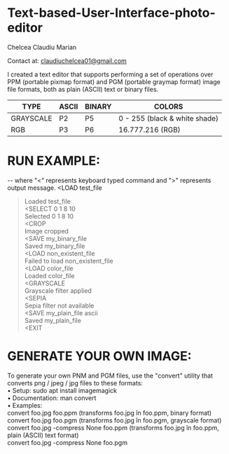 # Text-based-User-Interface-photo-editor

Chelcea Claudiu Marian

Contact at: claudiuchelcea01@gmail.com

I created a text editor that supports performing a set of operations over PPM (portable pixmap format) and PGM (portable graymap format) image file formats, both as plain (ASCII) text or binary files.

|        TYPE        |        ASCII        |        BINARY       |               COLORS                |
| ------------------ | ------------------- | ------------------- | ----------------------------------- |
|      GRAYSCALE     |         P2          |         P5          |    0 - 255 (black & white shade)    |
|      RGB           |         P3          |         P6          |            16.777.216 (RGB)         |


# RUN EXAMPLE: 
-- where "<" represents keyboard typed command and ">" represents output message.
<LOAD test_file  <br/>
>Loaded test_file <br/>
<SELECT 0 1 8 10 <br/>
>Selected 0 1 8 10 <br/>
<CROP<br/>
>Image cropped<br/>
<SAVE my_binary_file<br/>
>Saved my_binary_file<br/>
<LOAD non_existent_file<br/>
>Failed to load non_existent_file<br/>
<LOAD color_file<br/>
>Loaded color_file<br/>
<GRAYSCALE<br/>
>Grayscale filter applied<br/>
<SEPIA<br/>
>Sepia filter not available<br/>
<SAVE my_plain_file ascii<br/>
>Saved my_plain_file<br/>
<EXIT<br/>

# GENERATE YOUR OWN IMAGE:
To generate your own PNM and PGM files, use the "convert" utility that converts png / jpeg / jpg files to these formats:<br/>
• Setup: sudo apt install imagemagick<br/>
• Documentation: man convert<br/>
• Examples:<br/>
    convert foo.jpg foo.ppm (transforms foo.jpg în foo.ppm, binary format)<br/>
    convert foo.jpg foo.pgm (transforms foo.jpg în foo.pgm, grayscale format)<br/>
    convert foo.jpg -compress None foo.ppm (transforms foo.jpg în foo.ppm, plain (ASCII) text format)<br/>
    convert foo.jpg -compress None foo.pgm<br/>
